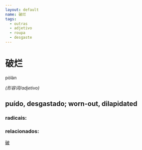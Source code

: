```yaml
--- 
layout: default
name: 破烂 
tags: 
  - outras
  - adjetivo
  - roupa
  - desgaste
--- 
```

# 破烂 
pòlàn  
 
*(形容词/adjetivo)*  
## puído, desgastado; worn-out, dilapidated 
### radicais: 
### relacionados: 
[破](/zhengshidu/hsk3/破)  
